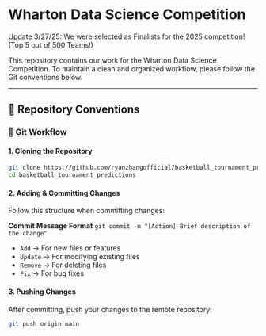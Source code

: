 # Wharton Data Science Competition

Update 3/27/25: We were selected as Finalists for the 2025 competition! (Top 5 out of 500 Teams!)

This repository contains our work for the Wharton Data Science Competition. To maintain a clean and organized workflow, please follow the Git conventions below.

---

## 📌 Repository Conventions

### 🔧 Git Workflow

#### 1. Cloning the Repository
  ```bash
  git clone https://github.com/ryanzhangofficial/basketball_tournament_predictions
  cd basketball_tournament_predictions
  ```

#### 2. Adding & Committing Changes

Follow this structure when committing changes:

**Commit Message Format**
`git commit -m "[Action] Brief description of the change"`
-   `Add` → For new files or features
-   `Update` → For modifying existing files
-   `Remove` → For deleting files
-   `Fix` → For bug fixes

#### 3. Pushing Changes

After committing, push your changes to the remote repository:
  ```bash
  git push origin main
  ```
